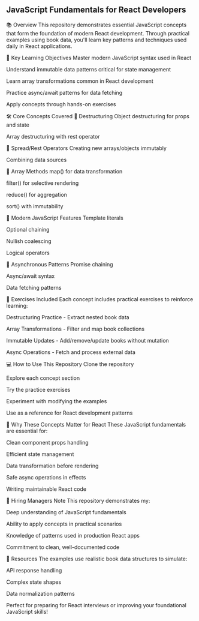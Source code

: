 
## JavaScript Fundamentals for React Developers
📚 Overview
This repository demonstrates essential JavaScript concepts that form the foundation of modern React development. Through practical examples using book data, you'll learn key patterns and techniques used daily in React applications.

🎯 Key Learning Objectives
Master modern JavaScript syntax used in React

Understand immutable data patterns critical for state management

Learn array transformations common in React development

Practice async/await patterns for data fetching

Apply concepts through hands-on exercises

🛠 Core Concepts Covered
🔹 Destructuring
Object destructuring for props and state

Array destructuring with rest operator

🔹 Spread/Rest Operators
Creating new arrays/objects immutably

Combining data sources

🔹 Array Methods
map() for data transformation

filter() for selective rendering

reduce() for aggregation

sort() with immutability

🔹 Modern JavaScript Features
Template literals

Optional chaining

Nullish coalescing

Logical operators

🔹 Asynchronous Patterns
Promise chaining

Async/await syntax

Data fetching patterns

📝 Exercises Included
Each concept includes practical exercises to reinforce learning:

Destructuring Practice - Extract nested book data

Array Transformations - Filter and map book collections

Immutable Updates - Add/remove/update books without mutation

Async Operations - Fetch and process external data

💻 How to Use This Repository
Clone the repository

Explore each concept section

Try the practice exercises

Experiment with modifying the examples

Use as a reference for React development patterns

🚀 Why These Concepts Matter for React
These JavaScript fundamentals are essential for:

Clean component props handling

Efficient state management

Data transformation before rendering

Safe async operations in effects

Writing maintainable React code

📌 Hiring Managers Note
This repository demonstrates my:

Deep understanding of JavaScript fundamentals

Ability to apply concepts in practical scenarios

Knowledge of patterns used in production React apps

Commitment to clean, well-documented code

🔗 Resources
The examples use realistic book data structures to simulate:

API response handling

Complex state shapes

Data normalization patterns

Perfect for preparing for React interviews or improving your foundational JavaScript skills!


